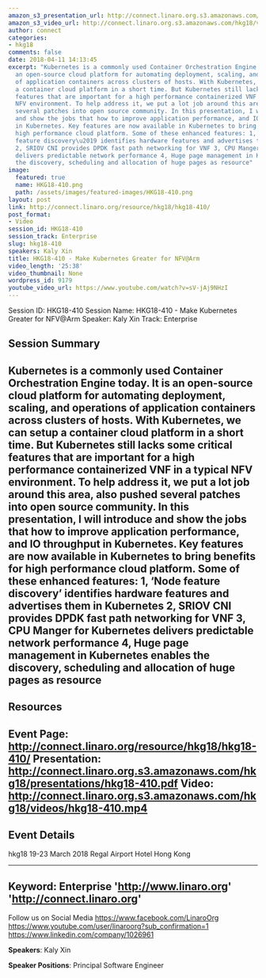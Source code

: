 ```yaml
---
amazon_s3_presentation_url: http://connect.linaro.org.s3.amazonaws.com/hkg18/presentations/hkg18-410.pdf
amazon_s3_video_url: http://connect.linaro.org.s3.amazonaws.com/hkg18/videos/hkg18-410.mp4
author: connect
categories:
- hkg18
comments: false
date: 2018-04-11 14:13:45
excerpt: "Kubernetes is a commonly used Container Orchestration Engine today. It is
  an open-source cloud platform for automating deployment, scaling, and operations
  of application containers across clusters of hosts. With Kubernetes, we can setup
  a container cloud platform in a short time. But Kubernetes still lacks some critical
  features that are important for a high performance containerized VNF in a typical
  NFV environment. To help address it, we put a lot job around this area, also pushed
  several patches into open source community. In this presentation, I will introduce
  and show the jobs that how to improve application performance, and IO throughput
  in Kubernetes. Key features are now available in Kubernetes to bring benefits for
  high performance cloud platform. Some of these enhanced features: 1, \u2018Node
  feature discovery\u2019 identifies hardware features and advertises them in Kubernetes
  2, SRIOV CNI provides DPDK fast path networking for VNF 3, CPU Manger for Kubernetes
  delivers predictable network performance 4, Huge page management in Kubernetes enables
  the discovery, scheduling and allocation of huge pages as resource"
image:
  featured: true
  name: HKG18-410.png
  path: /assets/images/featured-images/HKG18-410.png
layout: post
link: http://connect.linaro.org/resource/hkg18/hkg18-410/
post_format:
- Video
session_id: HKG18-410
session_track: Enterprise
slug: hkg18-410
speakers: Kaly Xin
title: HKG18-410 - Make Kubernetes Greater for NFV@Arm
video_length: '25:38'
video_thumbnail: None
wordpress_id: 9179
youtube_video_url: https://www.youtube.com/watch?v=sV-jAj9NHzI
---
```


Session ID: HKG18-410
Session Name: HKG18-410 - Make Kubernetes Greater for NFV@Arm
Speaker: Kaly Xin
Track: Enterprise


## Session Summary
Kubernetes is a commonly used Container Orchestration Engine today. It is an open-source cloud platform for automating deployment, scaling, and operations of application containers across clusters of hosts. With Kubernetes, we can setup a container cloud platform in a short time. But Kubernetes still lacks some critical features that are important for a high performance containerized VNF in a typical NFV environment. To help address it, we put a lot job around this area, also pushed several patches into open source community. In this presentation, I will introduce and show the jobs that how to improve application performance, and IO throughput in Kubernetes. Key features are now available in Kubernetes to bring benefits for high performance cloud platform. Some of these enhanced features: 1, ‘Node feature discovery’ identifies hardware features and advertises them in Kubernetes 2, SRIOV CNI provides DPDK fast path networking for VNF 3, CPU Manger for Kubernetes delivers predictable network performance 4, Huge page management in Kubernetes enables the discovery, scheduling and allocation of huge pages as resource
---------------------------------------------------
## Resources
Event Page: http://connect.linaro.org/resource/hkg18/hkg18-410/
Presentation: http://connect.linaro.org.s3.amazonaws.com/hkg18/presentations/hkg18-410.pdf
Video: http://connect.linaro.org.s3.amazonaws.com/hkg18/videos/hkg18-410.mp4
 ---------------------------------------------------
## Event Details
hkg18
19-23 March 2018 
Regal Airport Hotel Hong Kong

---------------------------------------------------
Keyword: Enterprise
'http://www.linaro.org'
'http://connect.linaro.org'
---------------------------------------------------
Follow us on Social Media
https://www.facebook.com/LinaroOrg
https://www.youtube.com/user/linaroorg?sub_confirmation=1
https://www.linkedin.com/company/1026961

**Speakers**: Kaly Xin

**Speaker Positions**: Principal Software Engineer